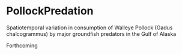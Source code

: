 # PollockPredation
Spatiotemporal variation in consumption of Walleye Pollock (Gadus chalcogrammus) by major groundfish predators in the Gulf of Alaska

Forthcoming
